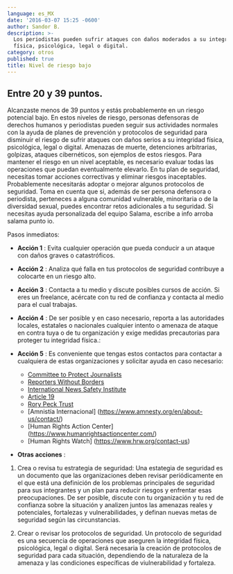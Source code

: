 ```yaml
---
language: es_MX
date: '2016-03-07 15:25 -0600'
author: Sandor B.
description: >-
  Los periodistas pueden sufrir ataques con daños moderados a su integridad
  física, psicológica, legal o digital.
category: otros
published: true
title: Nivel de riesgo bajo
---
```


## Entre 20 y 39 puntos. 

Alcanzaste menos de 39 puntos y estás probablemente en un riesgo potencial bajo. 
En estos niveles de riesgo, personas defensoras de derechos humanos y periodistas pueden seguir sus actividades normales con la ayuda de planes de prevención y protocolos de seguridad para disminuir el riesgo de sufrir ataques con daños serios a su integridad física, psicológica, legal o digital. 
Amenazas de muerte, detenciones arbitrarias, golpizas, ataques cibernéticos, son ejemplos de estos riesgos. 
Para mantener el riesgo en un nivel aceptable, es necesario evaluar todas las operaciones que puedan eventualmente elevarlo. 
En tu plan de seguridad, necesitas tomar acciones correctivas y eliminar riesgos inaceptables. 
Probablemente necesitarás adoptar o mejorar algunos protocolos de seguridad.
Toma en cuenta que si, además de ser persona defensora o periodista, perteneces a alguna comunidad vulnerable, minoritaria o de la diversidad sexual, puedes encontrar retos adicionales a tu seguridad.
Si necesitas ayuda personalizada del equipo Salama, escribe a info arroba salama punto io.

Pasos inmediatos:

- **Acción 1** : Evita cualquier operación que pueda conducir a un ataque con daños graves o catastróficos.

- **Acción 2** : Analiza qué falla en tus protocolos de seguridad contribuye a colocarte en un riesgo alto.

- **Acción 3** : Contacta a tu medio y discute posibles cursos de acción. Si eres un freelance, acércate con tu red de confianza y contacta al medio para el cual trabajas.

- **Acción 4** : De ser posible y en caso necesario, reporta a las autoridades locales, estatales o nacionales cualquier intento o amenaza de ataque en contra tuya o de tu organización y exige medidas precautorias para proteger tu integridad física.:

- **Acción 5** : Es conveniente que tengas estos contactos para contactar a cualquiera de estas organizaciones y solicitar ayuda en caso necesario:
  - [Committee to Protect Journalists](https://www.cpj.org/campaigns/assistance/how-to-get-help.php)
  - [Reporters Without Borders](http://en.rsf.org/a-hotline-for-journalists-in-17-04-2007,21749.html) 
  - [International News Safety Institute](http://www.newssafety.org/contact/) 
  - [Article 19](http://www.article19.org/pages/en/contact-us.html)
  - [Rory Peck Trust](https://rorypecktrust.org/Contact)
  - [Amnistía Internacional] (https://www.amnesty.org/en/about-us/contact/)
  - [Human Rights Action Center] (https://www.humanrightsactioncenter.com/)
  - [Human Rights Watch] (https://www.hrw.org/contact-us)


- **Otras acciones** :
 
 1.  Crea o revisa tu estrategia de seguridad: Una estategia de seguridad es un documento que las organizaciones deben revisar periódicamente en el que está una definición de los problemas principales de seguridad para sus integrantes y un plan para reducir riesgos y enfrentar esas preocupaciones. De ser posible, discute con tu organización y tu red de confianza sobre la situación y analizen juntos las amenazas reales y potenciales, fortalezas y vulnerabilidades, y definan nuevas metas de seguridad según las circunstancias.
 
 2.  Crear o revisar los protocolos de seguridad. Un protocolo de seguridad es una secuencia de operaciones que aseguren la integridad física, psicológica, legal o digital. Será necesaria la creación de protocolos de seguridad para cada situación, dependiendo de la naturaleza de la amenaza y las condiciones específicas de viulnerabilidad y fortaleza.


